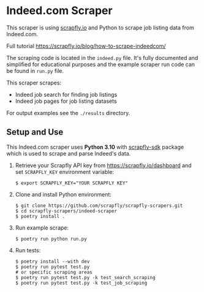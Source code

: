 # Indeed.com Scraper

This scraper is using [scrapfly.io](https://scrapfly.io/) and Python to scrape job listing data from Indeed.com. 

Full tutorial <https://scrapfly.io/blog/how-to-scrape-indeedcom/>

The scraping code is located in the `indeed.py` file. It's fully documented and simplified for educational purposes and the example scraper run code can be found in `run.py` file.

This scraper scrapes:
- Indeed job search for finding job listings
- Indeed job pages for job listing datasets

For output examples see the `./results` directory.

## Setup and Use

This Indeed.com scraper uses __Python 3.10__ with [scrapfly-sdk](https://pypi.org/project/scrapfly-sdk/) package which is used to scrape and parse Indeed's data.

1. Retrieve your Scrapfly API key from <https://scrapfly.io/dashboard> and set `SCRAPFLY_KEY` environment variable:
    ```shell
    $ export SCRAPFLY_KEY="YOUR SCRAPFLY KEY"
    ```
2. Clone and install Python environment:
    ```shell
    $ git clone https://github.com/scrapfly/scrapfly-scrapers.git
    $ cd scrapfly-scrapers/indeed-scraper
    $ poetry install .
    ```
3. Run example scrape:
    ```shell
    $ poetry run python run.py
    ```
4. Run tests:
    ```shell
    $ poetry install --with dev
    $ poetry run pytest test.py
    # or specific scraping areas
    $ poetry run pytest test.py -k test_search_scraping
    $ poetry run pytest test.py -k test_job_scraping
    ```

